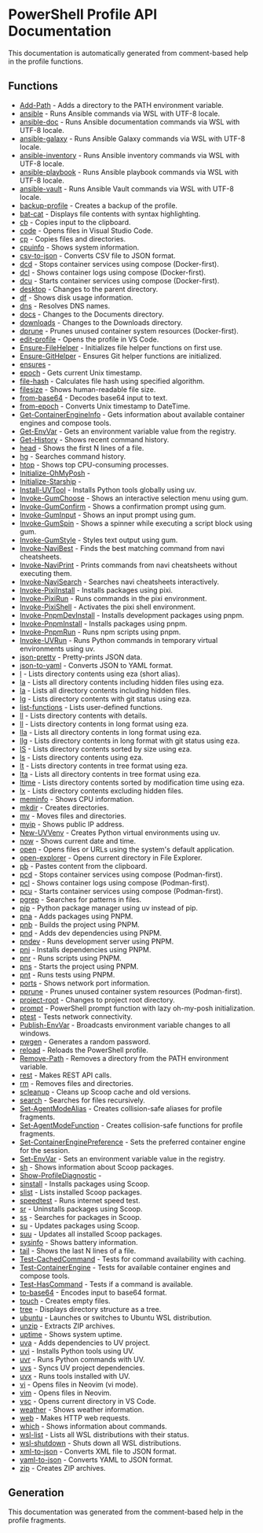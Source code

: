 # PowerShell Profile API Documentation

This documentation is automatically generated from comment-based help in the profile functions.

## Functions

- [Add-Path](Add-Path.md) - Adds a directory to the PATH environment variable.
- [ansible](ansible.md) - Runs Ansible commands via WSL with UTF-8 locale.
- [ansible-doc](ansible-doc.md) - Runs Ansible documentation commands via WSL with UTF-8 locale.
- [ansible-galaxy](ansible-galaxy.md) - Runs Ansible Galaxy commands via WSL with UTF-8 locale.
- [ansible-inventory](ansible-inventory.md) - Runs Ansible inventory commands via WSL with UTF-8 locale.
- [ansible-playbook](ansible-playbook.md) - Runs Ansible playbook commands via WSL with UTF-8 locale.
- [ansible-vault](ansible-vault.md) - Runs Ansible Vault commands via WSL with UTF-8 locale.
- [backup-profile](backup-profile.md) - Creates a backup of the profile.
- [bat-cat](bat-cat.md) - Displays file contents with syntax highlighting.
- [cb](cb.md) - Copies input to the clipboard.
- [code](code.md) - Opens files in Visual Studio Code.
- [cp](cp.md) - Copies files and directories.
- [cpuinfo](cpuinfo.md) - Shows system information.
- [csv-to-json](csv-to-json.md) - Converts CSV file to JSON format.
- [dcd](dcd.md) - Stops container services using compose (Docker-first).
- [dcl](dcl.md) - Shows container logs using compose (Docker-first).
- [dcu](dcu.md) - Starts container services using compose (Docker-first).
- [desktop](desktop.md) - Changes to the parent directory.
- [df](df.md) - Shows disk usage information.
- [dns](dns.md) - Resolves DNS names.
- [docs](docs.md) - Changes to the Documents directory.
- [downloads](downloads.md) - Changes to the Downloads directory.
- [dprune](dprune.md) - Prunes unused container system resources (Docker-first).
- [edit-profile](edit-profile.md) - Opens the profile in VS Code.
- [Ensure-FileHelper](Ensure-FileHelper.md) - Initializes file helper functions on first use.
- [Ensure-GitHelper](Ensure-GitHelper.md) - Ensures Git helper functions are initialized.
- [ensures](ensures.md) -
- [epoch](epoch.md) - Gets current Unix timestamp.
- [file-hash](file-hash.md) - Calculates file hash using specified algorithm.
- [filesize](filesize.md) - Shows human-readable file size.
- [from-base64](from-base64.md) - Decodes base64 input to text.
- [from-epoch](from-epoch.md) - Converts Unix timestamp to DateTime.
- [Get-ContainerEngineInfo](Get-ContainerEngineInfo.md) - Gets information about available container engines and compose tools.
- [Get-EnvVar](Get-EnvVar.md) - Gets an environment variable value from the registry.
- [Get-History](Get-History.md) - Shows recent command history.
- [head](head.md) - Shows the first N lines of a file.
- [hg](hg.md) - Searches command history.
- [htop](htop.md) - Shows top CPU-consuming processes.
- [Initialize-OhMyPosh](Initialize-OhMyPosh.md) -
- [Initialize-Starship](Initialize-Starship.md) -
- [Install-UVTool](Install-UVTool.md) - Installs Python tools globally using uv.
- [Invoke-GumChoose](Invoke-GumChoose.md) - Shows an interactive selection menu using gum.
- [Invoke-GumConfirm](Invoke-GumConfirm.md) - Shows a confirmation prompt using gum.
- [Invoke-GumInput](Invoke-GumInput.md) - Shows an input prompt using gum.
- [Invoke-GumSpin](Invoke-GumSpin.md) - Shows a spinner while executing a script block using gum.
- [Invoke-GumStyle](Invoke-GumStyle.md) - Styles text output using gum.
- [Invoke-NaviBest](Invoke-NaviBest.md) - Finds the best matching command from navi cheatsheets.
- [Invoke-NaviPrint](Invoke-NaviPrint.md) - Prints commands from navi cheatsheets without executing them.
- [Invoke-NaviSearch](Invoke-NaviSearch.md) - Searches navi cheatsheets interactively.
- [Invoke-PixiInstall](Invoke-PixiInstall.md) - Installs packages using pixi.
- [Invoke-PixiRun](Invoke-PixiRun.md) - Runs commands in the pixi environment.
- [Invoke-PixiShell](Invoke-PixiShell.md) - Activates the pixi shell environment.
- [Invoke-PnpmDevInstall](Invoke-PnpmDevInstall.md) - Installs development packages using pnpm.
- [Invoke-PnpmInstall](Invoke-PnpmInstall.md) - Installs packages using pnpm.
- [Invoke-PnpmRun](Invoke-PnpmRun.md) - Runs npm scripts using pnpm.
- [Invoke-UVRun](Invoke-UVRun.md) - Runs Python commands in temporary virtual environments using uv.
- [json-pretty](json-pretty.md) - Pretty-prints JSON data.
- [json-to-yaml](json-to-yaml.md) - Converts JSON to YAML format.
- [l](l.md) - Lists directory contents using eza (short alias).
- [la](la.md) - Lists all directory contents including hidden files using eza.
- [la](la.md) - Lists all directory contents including hidden files.
- [lg](lg.md) - Lists directory contents with git status using eza.
- [list-functions](list-functions.md) - Lists user-defined functions.
- [ll](ll.md) - Lists directory contents with details.
- [ll](ll.md) - Lists directory contents in long format using eza.
- [lla](lla.md) - Lists all directory contents in long format using eza.
- [llg](llg.md) - Lists directory contents in long format with git status using eza.
- [lS](lS.md) - Lists directory contents sorted by size using eza.
- [ls](ls.md) - Lists directory contents using eza.
- [lt](lt.md) - Lists directory contents in tree format using eza.
- [lta](lta.md) - Lists all directory contents in tree format using eza.
- [ltime](ltime.md) - Lists directory contents sorted by modification time using eza.
- [lx](lx.md) - Lists directory contents excluding hidden files.
- [meminfo](meminfo.md) - Shows CPU information.
- [mkdir](mkdir.md) - Creates directories.
- [mv](mv.md) - Moves files and directories.
- [myip](myip.md) - Shows public IP address.
- [New-UVVenv](New-UVVenv.md) - Creates Python virtual environments using uv.
- [now](now.md) - Shows current date and time.
- [open](open.md) - Opens files or URLs using the system's default application.
- [open-explorer](open-explorer.md) - Opens current directory in File Explorer.
- [pb](pb.md) - Pastes content from the clipboard.
- [pcd](pcd.md) - Stops container services using compose (Podman-first).
- [pcl](pcl.md) - Shows container logs using compose (Podman-first).
- [pcu](pcu.md) - Starts container services using compose (Podman-first).
- [pgrep](pgrep.md) - Searches for patterns in files.
- [pip](pip.md) - Python package manager using uv instead of pip.
- [pna](pna.md) - Adds packages using PNPM.
- [pnb](pnb.md) - Builds the project using PNPM.
- [pnd](pnd.md) - Adds dev dependencies using PNPM.
- [pndev](pndev.md) - Runs development server using PNPM.
- [pni](pni.md) - Installs dependencies using PNPM.
- [pnr](pnr.md) - Runs scripts using PNPM.
- [pns](pns.md) - Starts the project using PNPM.
- [pnt](pnt.md) - Runs tests using PNPM.
- [ports](ports.md) - Shows network port information.
- [pprune](pprune.md) - Prunes unused container system resources (Podman-first).
- [project-root](project-root.md) - Changes to project root directory.
- [prompt](prompt.md) - PowerShell prompt function with lazy oh-my-posh initialization.
- [ptest](ptest.md) - Tests network connectivity.
- [Publish-EnvVar](Publish-EnvVar.md) - Broadcasts environment variable changes to all windows.
- [pwgen](pwgen.md) - Generates a random password.
- [reload](reload.md) - Reloads the PowerShell profile.
- [Remove-Path](Remove-Path.md) - Removes a directory from the PATH environment variable.
- [rest](rest.md) - Makes REST API calls.
- [rm](rm.md) - Removes files and directories.
- [scleanup](scleanup.md) - Cleans up Scoop cache and old versions.
- [search](search.md) - Searches for files recursively.
- [Set-AgentModeAlias](Set-AgentModeAlias.md) - Creates collision-safe aliases for profile fragments.
- [Set-AgentModeFunction](Set-AgentModeFunction.md) - Creates collision-safe functions for profile fragments.
- [Set-ContainerEnginePreference](Set-ContainerEnginePreference.md) - Sets the preferred container engine for the session.
- [Set-EnvVar](Set-EnvVar.md) - Sets an environment variable value in the registry.
- [sh](sh.md) - Shows information about Scoop packages.
- [Show-ProfileDiagnostic](Show-ProfileDiagnostic.md) -
- [sinstall](sinstall.md) - Installs packages using Scoop.
- [slist](slist.md) - Lists installed Scoop packages.
- [speedtest](speedtest.md) - Runs internet speed test.
- [sr](sr.md) - Uninstalls packages using Scoop.
- [ss](ss.md) - Searches for packages in Scoop.
- [su](su.md) - Updates packages using Scoop.
- [suu](suu.md) - Updates all installed Scoop packages.
- [sysinfo](sysinfo.md) - Shows battery information.
- [tail](tail.md) - Shows the last N lines of a file.
- [Test-CachedCommand](Test-CachedCommand.md) - Tests for command availability with caching.
- [Test-ContainerEngine](Test-ContainerEngine.md) - Tests for available container engines and compose tools.
- [Test-HasCommand](Test-HasCommand.md) - Tests if a command is available.
- [to-base64](to-base64.md) - Encodes input to base64 format.
- [touch](touch.md) - Creates empty files.
- [tree](tree.md) - Displays directory structure as a tree.
- [ubuntu](ubuntu.md) - Launches or switches to Ubuntu WSL distribution.
- [unzip](unzip.md) - Extracts ZIP archives.
- [uptime](uptime.md) - Shows system uptime.
- [uva](uva.md) - Adds dependencies to UV project.
- [uvi](uvi.md) - Installs Python tools using UV.
- [uvr](uvr.md) - Runs Python commands with UV.
- [uvs](uvs.md) - Syncs UV project dependencies.
- [uvx](uvx.md) - Runs tools installed with UV.
- [vi](vi.md) - Opens files in Neovim (vi mode).
- [vim](vim.md) - Opens files in Neovim.
- [vsc](vsc.md) - Opens current directory in VS Code.
- [weather](weather.md) - Shows weather information.
- [web](web.md) - Makes HTTP web requests.
- [which](which.md) - Shows information about commands.
- [wsl-list](wsl-list.md) - Lists all WSL distributions with their status.
- [wsl-shutdown](wsl-shutdown.md) - Shuts down all WSL distributions.
- [xml-to-json](xml-to-json.md) - Converts XML file to JSON format.
- [yaml-to-json](yaml-to-json.md) - Converts YAML to JSON format.
- [zip](zip.md) - Creates ZIP archives.

## Generation

This documentation was generated from the comment-based help in the profile fragments.
